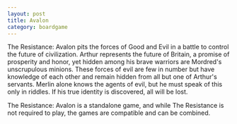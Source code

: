 ```yaml
---
layout: post
title: Avalon
category: boardgame
---
```


The Resistance: Avalon pits the forces of Good and Evil in a battle to control the future of civilization. Arthur represents the future of Britain, a promise of prosperity and honor, yet hidden among his brave warriors are Mordred's unscrupulous minions. These forces of evil are few in number but have knowledge of each other and remain hidden from all but one of Arthur's servants. Merlin alone knows the agents of evil, but he must speak of this only in riddles. If his true identity is discovered, all will be lost.

The Resistance: Avalon is a standalone game, and while The Resistance is not required to play, the games are compatible and can be combined.